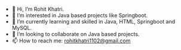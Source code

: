 - 👋 Hi, I’m Rohit Khatri.
- 👀 I’m interested in Java based projects like Springboot.
- 🌱 I’m currently learning and skilled in Java, HTML, Springboot and MySQL.
- 💞️ I’m looking to collaborate on Java based projects.
- 📫 How to reach me: rohitkhatri1102@gmail.com

<!---
khatrirohit/khatrirohit is a ✨ special ✨ repository because its `README.md` (this file) appears on your GitHub profile.
You can click the Preview link to take a look at your changes.
--->
